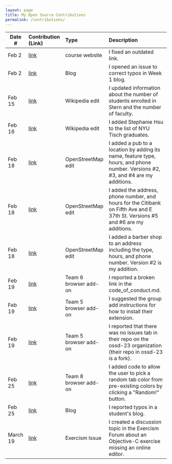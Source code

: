 ```yaml
---
layout: page
title: My Open Source Contributions
permalink: /contributions/
---
```


<!--
Type of the contribution should be "Wikipedia edit", "OpenStreet Map feature", "Documentation", "Course website", "Blog",
"Browser Add-on", etc.

The description should include a brief summary of what you did.

The link should bring us to a public page that shows your contribution. 

Replace the first row with your own contribution. 

-->





| Date #       | Contribution (Link)  | Type  | Description |
|---|:---|:---|:---|
| Feb 2   | [link](https://github.com/joannakl/ossd/issues/37 )   | course website    |   I fixed an outdated link.    |
|  Feb 2   | [link](https://github.com/ossd-s23/Charlie-XIAO-weekly/issues/1)    |  Blog   |  I opened an issue to correct typos in Week 1 blog.   |
|  Feb 15   |   [link](https://en.wikipedia.org/w/index.php?title=New_York_University_Stern_School_of_Business&diff=prev&oldid=1139579756)  |  Wikipedia edit   |   I updated information about the number of students enrolled in Stern and the number of faculty.   |
| Feb 16  | [link](https://en.wikipedia.org/w/index.php?title=List_of_NYU_Tisch_School_of_the_Arts_people&diff=prev&oldid=1139826233)  |   Wikipedia edit | I added Stephanie Hsu to the list of NYU Tisch graduates.
|  Feb 18 |  [link](https://www.openstreetmap.org/node/2710917515/history) | OpenStreetMap edit  |I added a pub to a location by adding its name, feature type, hours, and phone number. Versions #2, #3, and #4 are my additions.  |
| Feb 18  |  [link](https://www.openstreetmap.org/node/663086460/history) | OpenStreetMap edit  | I added the address, phone number, and hours for the Citibank on Fifth Ave and E 37th St. Versions #5 and #6 are my additions. |
|Feb 18 | [link](https://www.openstreetmap.org/node/2709702129/history)  |  OpenStreetMap edit | I added a barber shop to an address including the type, hours, and phone number. Version #2 is my addition.  |
| Feb 19  | [link](https://github.com/ossd-s23/Brightspace_Pdf_Viewer/issues/1)  | Team 6 browser add-on  | I reported a broken link in the code_of_conduct.md.  |
| Feb 19  | [link](https://github.com/cto234/group-5-extension/issues/3)   | Team 5 browser add-on  |  I suggested the group add instructions for how to install their extension. |
|Feb 19| [link](https://github.com/cto234/group-5-extension/issues/4)   |Team 5 browser add-on   | I reported that there was no issues tab in their repo on the ossd-23 organization (their repo in ossd-23 is a fork).  |
| Feb 25  |  [link](https://github.com/ossd-s23/TabColor/pull/11) | Team 8 browser add-on  | I added code to allow the user to pick a random tab color from pre-existing colors by clicking a "Random!" button.  |
| Feb 25  |  [link](https://github.com/ossd-s23/Jiajun-Jiao-weekly/issues/1) | Blog | I reported typos in a student's blog.  |
|  March 19 |  [link](https://forum.exercism.org/t/no-online-editor-for-objective-c-hello-world-exercise/4696) | Exercism Issue  |  I created a discussion topic in the Exercism Forum about an Objective-C exercise missing an online editor. |
